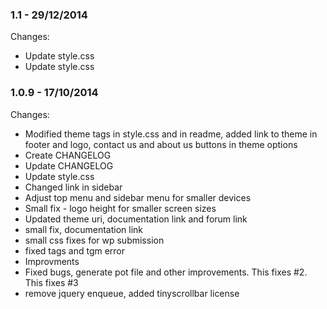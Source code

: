 

### 1.1 - 29/12/2014

 Changes: 


 * Update style.css
 * Update style.css


### 1.0.9 - 17/10/2014

 Changes: 


 * Modified theme tags in style.css and in readme, added link to theme in footer and logo, contact us and about us buttons in theme options
 * Create CHANGELOG
 * Update CHANGELOG
 * Update style.css
 * Changed link in sidebar
 * Adjust top menu and sidebar menu for smaller devices
 * Small fix - logo height for smaller screen sizes
 * Updated theme uri, documentation link and forum link
 * small fix, documentation link
 * small css fixes for wp submission
 * fixed tags and tgm error
 * Improvments
 * Fixed bugs, generate pot file and other improvements. This fixes #2. This fixes #3
 * remove jquery enqueue, added tinyscrollbar license
